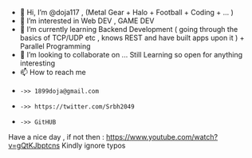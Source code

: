 - 👋 Hi, I’m @doja117 , (Metal Gear + Halo + Football + Coding + ... )  
- 👀 I’m interested in Web DEV , GAME DEV 
- 🌱 I’m currently learning Backend Development ( going through the basics of TCP/UDP etc , knows REST and have built apps upon it  ) + Parallel Programming 
- 💞️ I’m looking to collaborate on ... Still Learning so open for anything interesting  
- 📫 How to reach me 
-     ->> 1899doja@gmail.com
-     ->> https://twitter.com/Srbh2049
-     ->> GitHUB


Have a nice day , if not then : https://www.youtube.com/watch?v=gQtKJbptcns
Kindly ignore typos
<!---

⠀⠀⠀⠀⠀⠀⠀⠀⠀⠀⠀⠀⠀⠀⠀⠀⠀⢀⣤⣶⣾⣿⣿⣿⣿⣶⣦⣄⠀⠀⠀⠀⠀⠀⠀⠀⠀⠀⠀⠀⠀⠀⠀⠀⠀⠀
⠀⠀⠀⠀⠀⠀⠀⠀⠀⠀⠀⠀⠀⠀⢀⣤⣾⣿⣿⣿⣿⣿⣿⣿⣿⣿⣿⣿⣿⣦⡄⠀⠀⠀⠀⠀⠀⠀⠀⠀⠀⠀⠀⠀⠀⠀
⠀⠀⠀⠀⠀⠀⠀⠀⠀⠀⠀⠀⢀⣾⣿⣿⠏⣿⣿⣿⣿⣿⣿⣿⣿⣿⣧⢸⣿⡟⣿⡄⠀⠀⠀⠀⠀⠀⠀⠀⠀⠀⠀⠀⠀⠀
⠀⠀⠀⠀⠀⠀⠀⠀⠀⠀⠀⣠⣿⣿⣇⠉⠀⣿⣿⣿⣿⣿⣿⠏⠹⠛⠛⣃⣿⣿⣿⣿⣄⠀⠀⠀⠀⠀⠀⠀⠀⠀⠀⠀⠀⠀
⠀⠀⠀⠀⠀⠀⠀⠀⠀⠀⠀⣿⣽⡝⠛⠻⢶⣿⣿⣿⣿⣿⡛⢀⣤⠶⠛⠋⠉⣙⡿⣿⣟⢱⣄⠀⠀⠀⠀⠀⠀⠀⠀⠀⠀⠀
⠀⠀⠀⠀⠀⠀⠀⠀⠀⠀⢀⠻⣿⣿⣦⣠⣶⣌⡛⠿⣿⣿⠶⠋⠀⠀⣀⣀⣰⣿⣥⣿⣿⣾⡏⠀⠀⠀⠀⠀⠀⠀⠀⠀⠀⠀
⠀⠀⠀⠀⠀⠀⠀⠀⠀⠀⣾⣿⢿⣿⣿⣿⣿⣿⣿⣶⣼⣶⣶⣿⣿⣿⣿⣿⣿⣿⣿⣿⡻⣿⡷⠀⠀⠀⠀⠀⠀⠀⠀⠀⠀⠀
⠀⠀⠀⠀⠀⠀⠀⠀⠀⠀⢽⣿⣄⣿⣿⣿⣿⣿⣿⣿⠏⠉⣿⣿⣿⣿⣿⣿⣿⣿⣿⣿⣿⣿⠇⠀⠀⠀⠀⠀⠀⠀⠀⠀⠀⠀
⠀⠀⠀⠀⠀⠀⠀⠀⠀⠀⢸⣿⣿⡿⢿⣿⣿⣿⣿⣿⠀⠀⢻⣿⣿⣿⣿⣿⠿⢋⣿⣷⠟⡟⠀⠀⠀⠀⠀⠀⠀⠀⠀⠀⠀⠀
⠀⠀⠀⠀⠀⠀⠀⠀⠀⠀⠈⣿⣿⡿⣶⣬⣯⣽⣧⡏⠀⠀⠸⣧⣝⣿⣥⣴⡾⠟⢃⠉⣴⠃⠀⠀⠀⠀⠀⠀⠀⠀⠀⠀⠀⠀
⠀⠀⠀⠀⠀⠀⠀⠀⠀⠀⠀⢻⣿⣿⣿⣿⣿⣿⣿⡇⠀⠀⠀⣿⢻⣇⣼⣿⣶⣶⣿⣶⠏⠀⠀⠀⠀⠀⠀⠀⠀⠀⠀⠀⠀⠀
⠀⠀⠀⠀⠀⠀⠀⠀⠀⠀⠀⠀⠙⢻⣿⣿⣿⣿⣿⣷⣦⣤⣾⣿⣸⣿⣿⣿⣿⣿⣿⡇⠀⠀⠀⠀⠀⠀⠀⠀⠀⠀⠀⠀⠀⠀
⠀⠀⠀⠀⠀⠀⠀⠀⠀⠀⠀⠀⠀⠘⣿⣿⣿⣿⣿⣿⣿⣿⣯⣼⣿⣿⣿⣿⣿⣿⣿⠁⠀⠀⠀⠀⠀⠀⠀⠀⠀⠀⠀⠀⠀⠀
⠀⠀⠀⠀⠀⠀⠀⠀⠀⠀⠀⠀⠀⠀⢸⣿⣿⣿⣿⣿⣿⣿⣿⣿⣿⣿⣿⣿⣿⣿⡇⠀⠀⠀⠀⠀⠀⠀⠀⠀⠀⠀⠀⠀⠀⠀
⠀⠀⠀⠀⠀⠀⠀⠀⠀⠀⠀⠀⠀⠀⢸⣿⣿⣿⣿⣿⣿⣿⣿⣿⣿⣿⣿⣿⣿⣿⡆⠀⠀⠀⠀⠀⠀⠀⠀⠀⠀⠀⠀⠀⠀⠀
⠀⠀⠀⠀⠀⠀⠀⠀⠀⠀⠀⠀⢀⣠⣴⣿⣿⣿⣿⣿⣿⣿⣿⣿⣿⣿⣿⣿⣿⣿⣇⠀⠀⠀⠀⠀⠀⠀⠀⠀⠀⠀⠀⠀⠀⠀
⠀⠀⠀⠀⠀⠀⠀⠀⣀⣤⣴⣾⣿⣿⣿⣿⣿⣿⣿⣿⣿⣿⣿⣿⣿⣿⣿⣿⣿⣿⣿⣿⣷⣶⣦⣄⣀⠀⠀⠀⠀⠀⠀⠀⠀⠀
⠀⠀⢀⣀⣤⣤⣶⣿⣿⣿⣿⣿⣿⣿⣿⣿⣿⣿⣿⣿⣿⣿⣿⣿⣿⣿⣿⣿⣿⣿⣿⣿⣿⣿⣿⣿⣿⣿⣶⣦⣤⣀⠀⠀⠀⠀
⣠⣾⣿⣿⣿⣿⣿⣿⣿⣿⣿⣿⣿⣿⣿⣿⣿⣿⣿⣿⣿⣿⣿⣿⣿⣿⣿⣿⣿⣿⣿⣿⣿⣿⣿⣿⣿⣿⣿⣿⣿⣿⣿⣷⣤⡀


Yo! (Yo!)
MF DOOM (Mr. Fantastik)
Mr. Fantastik (Villain)
What up, nigga? (Ain't nuttin', what's the word?)
What's cracking, boy? (Same ol' shit, kid)
Man (different day, you know?)
These rap snitches, man, shit is bugged out, man
What the fuck, man? (Shit, you telling me)
Niggas running their mouth, telling e'rything, e'rything (critical)                       
Rap snitches, telling all their business
Sit in the court and be their own star witness                                                                                                            
Do you see the perpetrator? Yeah, I'm right here                                                                                    
Fuck around, get the whole label sent up for years, uh
Rap snitches, telling all their business
Sit in the court and be their own star witness
Do you see the perpetrator? Yeah, I'm right here
Fuck around, get the whole label sent up for years
Type profile low, like A in "Paid in Full"
Attract heavy cash 'cause the game's centrifugal
Mr. Fantastik, long dough like elastic
Guard my life with twin Glocks that's made out of plastic
Can't stand a brown-nosing nigga, fake ass bastard
Admiring my style, tour bus through Manhattan
Plotting, plan the quickest, my flow's the sickest
My hoes be the thickest, my 'dro the stickiest
Street nigga, stamped and bonafide
When beef jump niggas come get me 'cause they know I ride
True to the ski mask, New York's my origin
Play a fake gangsta like a old accordion
According to him, when the D's rushed in
Complication from the wire testimony was thin
Caused his man to go up north, the ball hit 'em again
Lame rap snitch nigga even told on the Mexican
Rap snitches, telling all their business
Sit in the court and be their own star witness
Do you see the perpetrator? Yeah, I'm right here
Fuck around, get the whole label sent up for years
Rap snitches, telling all their business
Sit in the court and be their own star witness
Do you see the perpetrator? Yeah, I'm right here
Fuck around, get the whole label sent up for years
True, there's rules to this shit, fools dare care
Everybody wanna rule the world with tears for fear
Yeah, yeah, tell 'em, tell it on the mountain hill
Running up they mouth bill, everybody doubting still
Informer, keep it up and get tested
Pop through your bubble vest or double-breasted
"He keep a lab down south in the little beast"
So much heat you woulda thought it was the Middle East
A little grease always keeps the wheels a-spinning
Like sitting on 23's to get the squealers grinning
Hitting on many trees, feel real linen
Spitting on enemies, get the steel for tin men
Where no brains but gum flap
He said his gun clap, then he fled after one slap (pap!)
Son, shut your trap, save it for the bitches
Mmm, delicious, rap snitch kisses
You know what I'm saying? (It's terrible)
Crazy, man, I'm just analyzing this whole game
This is bugged out, man, niggas is snitching
Telling on they own self (it's a horror, yo)
Fuck around and get everybody bagged, man
(Atrocities) fuck around and get yo' mama bagged, nigga
You know your grandmama used to be bootlegging
Fake hustling nigga, heheheheheheh, haha
Perpetrator? Yeah, I'm right here



--->
